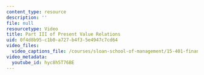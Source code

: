 ```yaml
---
content_type: resource
description: ''
file: null
resourcetype: Video
title: Part III of Present Value Relations
uid: 0f4d8b95-c1b0-a727-b4f3-5e4947c7cd64
video_files:
  video_captions_file: /courses/sloan-school-of-management/15-401-finance-theory-i-fall-2008/video-lectures-and-slides/present-value-relations/part-iii-of-present-value-relations/hyc8h5T76BE.vtt
video_metadata:
  youtube_id: hyc8h5T76BE
---
```

